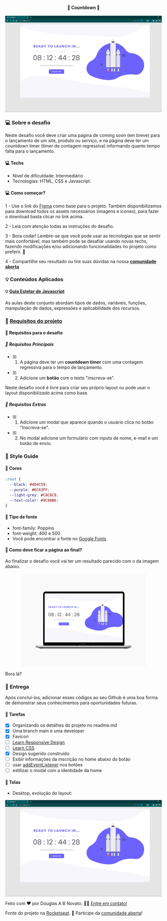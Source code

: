 <h4 align="center"> 
	🚧 Countdown 🚀
</h4>

<p align="center" style="display: flex; align-items: flex-start; justify-content: center;">
  <img alt="versão 1 do projeto" title="#countdown" src="./.github/tela-desktop-1.jpg">
</p>  

### 💻 Sobre o desafio

Neste desafio você deve criar uma página de coming soon (em breve) para o lançamento de um site, produto ou serviço, e na página deve ter um countdown timer (timer de contagem regressiva) informando quanto tempo falta para o lançamento.

#### 💻 Techs

- Nível de dificuldade: Intermediário
- Tecnologias: HTML, CSS e Javascript.

#### 💻 Como começar?

1 - Use o link do [Figma](https://www.figma.com/file/kz1YnxJpqKduyuMgnlBx1d/DD-%2F-Countdown-(Copy)?node-id=0%3A1) como base para o projeto. Também disponibilizamos para download todos os assets necessários (imagens e ícones), para fazer o download basta clicar no link acima.  

2 - Leia com atenção todas as instruções do desafio.

3 - Bora codar! Lembre-se que você pode usar as tecnologias que se sentir mais confortável, mas também pode se desafiar usando novas techs, fazendo modificações e/ou adicionando funcionalidades no projeto como preferir. 🚀

4 - Compartilhe seu resultado ou tire suas dúvidas na nossa [**comunidade aberta**](https://discord.gg/bacwY2gDCF)

### 💡 Conteúdos Aplicados

#### 💡 [Guia Estelar de Javascript](https://app.rocketseat.com.br/node/o-guia-estelar-de-java-script) 
As aulas deste conjunto abordam tipos de dados, variáveis, funções, manipulação de dados, expressões e aplicabilidade dos recursos. 

### 🚀 [Requisitos do projeto](https://efficient-sloth-d85.notion.site/Desafio-Countdown-4572ce6f5c91469abe0171f454a13e3f)

#### 🚀 Requisitos para o desafio 

##### 🚀 Requisitos Principais

- [x] 1. A página deve ter um **countdown timer** com uma contagem regressiva para o tempo de lançamento.
- [x] 2. Adicione um **botão** com o texto "inscreva-se".

Neste desafio você é livre para criar seu próprio layout ou pode usar o layout disponibilizado acima como base.

##### 🚀 Requisitos Extras

- [x] 1. Adicione um modal que aparece quando o usuário clica no botão "Inscreva-se".
- [x] 2. No modal adicione um formulário com inputs de nome, e-mail e um botão de envio.
 
### 🎨 Style Guide

#### 🎨 Cores

````css
:root {
  --black: #4D4C59;
  --purple: #6C63FF;
  --light-grey: #C8C8C8;
  --text-color: #9C9AB6;
}
````

#### 🎨 Tipo de fonte

- font-family: Poppins 
- font-weight: 400 e 500
- Você pode encontrar a fonte no [Google Fonts](https://fonts.google.com/)

#### 🎨 Como deve ficar a página ao final?

Ao finalizar o desafio você vai ter um resultado parecido com o da imagem abaixo.  

<p align="center" style="display: flex; align-items: flex-start; justify-content: center;">
  <img alt="versão 1 do projeto" title="#receita" src="./.github/template-1.png" width="400px">
</p>  

Bora lá?

### 📅 Entrega

Após concluí-los, adicionar esses códigos ao seu Github é uma boa forma de demonstrar seus conhecimentos para oportunidades futuras.

#### 📅 Tarefas

- [x] Organizando os detalhes do projeto no readme.md
- [x] Uma branch main e uma developer
- [x] Favicon
- [ ] [Learn Responsive Design](https://web.dev/learn/design/)
- [ ] [Learn CSS](https://web.dev/learn/css/)
- [x] Design sugerido construído
- [ ] Exibir informações da inscrição no home abaixo do botão
- [ ] usar [addEventListener](https://www.w3schools.com/jsref/event_preventdefault.asp) nos botões 
- [ ] estilizar o modal com a identidade da home

#### 📅 Telas

- Desktop, evolução do layout:

<p align="center" style="display: flex; align-items: flex-start; justify-content: center;">
  <img alt="versão 1 do projeto" title="#receita" src="./.github/tela-desktop-1.jpg">
</p>

Feito com ❤️ por Douglas A B Novato. 👋🏽 [Entre em contato!](https://www.linkedin.com/in/douglasabnovato/)
 
Fonte do projeto na [Rocketseat](https://www.rocketseat.com.br/). 👋 Participe da [comunidade aberta](https://discord.gg/bacwY2gDCF)!
